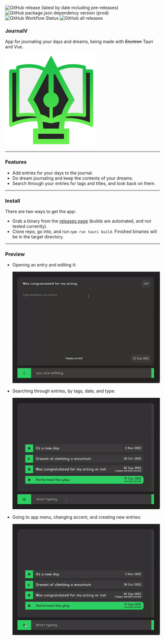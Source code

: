 ![GitHub release (latest by date including pre-releases)](https://img.shields.io/github/v/release/ahmedkapro/journalv?color=red&include_prereleases&style=flat-square)
![GitHub package.json dependency version (prod)](https://img.shields.io/github/package-json/dependency-version/ahmedkapro/journalv/@tauri-apps/api?label=tauri&style=flat-square&color=red)
![GitHub Workflow Status](https://img.shields.io/github/workflow/status/ahmedkapro/journalv/Release?style=flat-square)
![GitHub all releases](https://img.shields.io/github/downloads/ahmedkapro/journalv/total?color=blue&style=flat-square)


### JournalV

App for journaling your days and dreams, being made with ~~Electron~~ Tauri and Vue.

![app icon](assets/jv-icon-sm.png)

<hr />

### Features

- Add entries for your days to the journal.
- Do dream journaling and keep the contents of your dreams.
- Search through your entries for tags and titles, and look back on them.

<hr />

### Install

There are two ways to get the app:

- Grab a binary from the [releases page](https://github.com/ahmedkapro/journalv/releases) (builds are automated, and not tested currently).
- Clone repo, go into, and run `npm run tauri build`. Finished binaries will be in the target directory.
<hr />

### Preview

- Opening an entry and editing it:

  ![editor preview](assets/jv-open.gif)

- Searching through entries, by tags, date, and type:

  ![search preview](assets/jv-search.gif)

- Going to app menu, changing accent, and creating new entries:

  ![menu preview](assets/jv-menu.gif)
